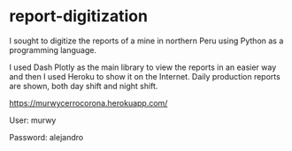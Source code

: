 # report-digitization

I sought to digitize the reports of a mine in northern Peru using Python as a programming language.

I used Dash Plotly as the main library to view the reports in an easier way and then I used Heroku to show it on the Internet.
Daily production reports are shown, both day shift and night shift.

https://murwycerrocorona.herokuapp.com/

User: murwy

Password: alejandro







